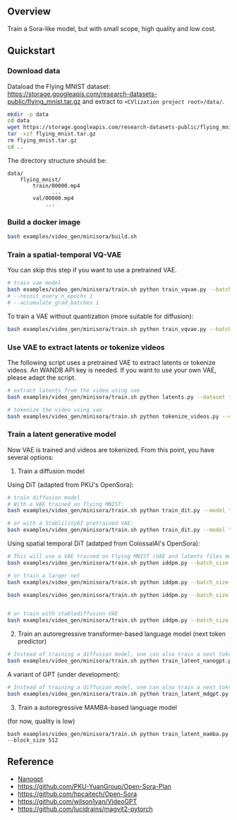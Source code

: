 ## Overview

Train a Sora-like model, but with small scope, high quality and low cost.

## Quickstart

### Download data

Dataload the Flying MNIST dataset: https://storage.googleapis.com/research-datasets-public/flying_mnist.tar.gz and extract to `<CVlization project root>/data/`.


```bash
mkdir -p data
cd data
wget https://storage.googleapis.com/research-datasets-public/flying_mnist.tar.gz
tar -xzf flying_mnist.tar.gz
rm flying_mnist.tar.gz
cd ..
```

The directory structure should be:

```
data/
    flying_mnist/
        train/00000.mp4
              ...
        val/00000.mp4
            ...
```

### Build a docker image

```bash
bash examples/video_gen/minisora/build.sh
```

### Train a spatial-temporal VQ-VAE

You can skip this step if you want to use a pretrained VAE.

```bash
# train vae model
bash examples/video_gen/minisora/train.sh python train_vqvae.py --batch_size 2 --resolution 256 --sequence_length 32 --embedding_dim 4 --n_codes 5120 --limit_train_batches 1.0 --limit_val_batches 0.25 --epochs 150 --save_every_n_epochs 5 --low_utilization_cost 0.1 --network_variant s8_b --lr 0.001 --kl_loss_weight 0.01 --commitment_cost 0.25 --track
# --reinit_every_n_epochs 1
# --accumulate_grad_batches 1
```

To train a VAE without quantization (more suitable for diffusion):
```bash
bash examples/video_gen/minisora/train.sh python train_vqvae.py --batch_size 2 --resolution 256 --sequence_length 32 --embedding_dim 4 --n_codes 5120 --limit_train_batches 1.0 --limit_val_batches 0.25 --epochs 150 --save_every_n_epochs 5 --low_utilization_cost 0.1 --network_variant vae_s4t4_b --lr 0.001 --kl_loss_weight 0.1 --commitment_cost 0.25 --track
```

### Use VAE to extract latents or tokenize videos

The following script uses a pretrained VAE to extract latents or tokenize videos. An WANDB API key is needed. If you want to use your own VAE, please adapt the script.

```bash
# extract latents from the video using vae
bash examples/video_gen/minisora/train.sh python latents.py --dataset flying_mnist --batch_size 1 --vae stabilityai/sd-vae-ft-mse # zzsi_kungfu/videogpt/model-nilqq143:v14
```

```bash
# tokenize the video using vae
bash examples/video_gen/minisora/train.sh python tokenize_videos.py --dataset flying_mnist --batch_size 8
```

### Train a latent generative model

Now VAE is trained and videos are tokenized. From this point, you have several options:

1. Train a diffusion model

Using DiT (adapted from PKU's OpenSora):
```bash
# train diffusion model
# With a VAE trained on flying MNIST:
bash examples/video_gen/minisora/train.sh python train_dit.py --model "Latte-S/2" --vae_model "zzsi_kungfu/videogpt/model-kbu39ped:v11" --batch_size 2 --num_clips_per_video 10 --lr 0.00002 --resolution 256 --sequence_length 4 --latent_input_size 64 --ae_temporal_stride 4 --ae_spatial_stride 4 --learn_sigma --ckpt_every 1000000 --sample_every 2000 --log_every 20 --epochs 100 --track

# or with a StablilityAI pretrained VAE:
bash examples/video_gen/minisora/train.sh python train_dit.py --model "Latte-T/2" --batch_size 2 --lr 0.00002 --resolution 256 --sequence_length 4 --latent_input_size 32 --ae_temporal_stride 1 --ae_spatial_stride 8 --learn_sigma --ckpt_every 1000000 --sample_every 100 --log_every 20 --epochs 100 --track
```

Using spatial temporal DiT (adatped from ColossalAI's OpenSora):

```bash
# This will use a VAE trained on Flying MNIST (VAE and latents files must match)
bash examples/video_gen/minisora/train.sh python iddpm.py --batch_size 4 --accumulate_grad_batches 8 --latent_frames_to_generate 8 --diffusion_steps 1000 --max_steps 1000000 --log_every 50 --sample_every 2000 --clip_grad 1.0 --vae zzsi_kungfu/videogpt/model-nilqq143:v14 --latents_input_file data/latents/flying_mnist__model-nilqq143_latents_32frames_train.npy --track

# or train a larger net
bash examples/video_gen/minisora/train.sh python iddpm.py --batch_size 1 --accumulate_grad_batches 32 --depth 16 --num_heads 12 --hidden_size 768 --max_steps 1000000 --log_every 50 --sample_every 2000 --diffusion_steps 1000 --clip_grad 1.0 --latent_frames_to_generate 8 --tokens_input_file data/latents/flying_mnist_110k__model-kbu39ped_tokens_32frames_train.npy --vae zzsi_kungfu/videogpt/model-kbu39ped:v11 --track

bash examples/video_gen/minisora/train.sh python iddpm.py --batch_size 1 --accumulate_grad_batches 32 --depth 16 --num_heads 12 --hidden_size 768 --max_steps 1000000 --log_every 500 --sample_every 5000 --checkpoint_every 500000 --diffusion_steps 1000 --clip_grad 1.0 --latent_frames_to_generate 32 --latents_input_file data/latents/flying_mnist_110k__sd-vae-ft-mse_latents_32frames_train.npy --vae stabilityai/sd-vae-ft-mse --resume_from zzsi_kungfu/flying_mnist/denoiser_model:v29 --track


# or train with stablediffusion VAE
bash examples/video_gen/minisora/train.sh python iddpm.py --batch_size 1 --accumulate_grad_batches 32 --depth 16 --num_heads 12 --hidden_size 768 --max_steps 1000000 --log_every 50 --sample_every 2000 --diffusion_steps 1000 --clip_grad 1.0 --latent_frames_to_generate 32 --latents_input_file data/latents/flying_mnist__sd-vae-ft-mse_latents_32frames_train.npy --vae stabilityai/sd-vae-ft-mse --track
```

2. Train an autoregressive transformer-based language model (next token predictor)

```bash
# Instead of training a diffusion model, one can also train a next token predictor.
bash examples/video_gen/minisora/train.sh python train_latent_nanogpt.py --block_size 512 --tokens_input_file data/latents/flying_mnist__model-kbu39ped_tokens_32frames_train.npy --sample_interval 2000 --batch_size 8 --gradient_accumulation_steps 4 --max_iters 10000000 --wandb_log
```

A variant of GPT (under development):

```bash
# Instead of training a diffusion model, one can also train a next token predictor.
bash examples/video_gen/minisora/train.sh python train_latent_mdgpt.py --block_size 512 --sparse_block_size 512 --sample_interval 1000 --num_latent_frames 8 --batch_size 8 --gradient_accumulation_steps 4 --use_1d_pos_emb --max_iters 100000000 --only_predict_last --wandb_log
```

3. Train a autoregressive MAMBA-based language model

(for now, quality is low)

```
bash examples/video_gen/minisora/train.sh python train_latent_mamba.py --block_size 512
```

## Reference

- [Nanogpt](https://github.com/karpathy/nanoGPT)
- https://github.com/PKU-YuanGroup/Open-Sora-Plan
- https://github.com/hpcaitech/Open-Sora
- https://github.com/wilson1yan/VideoGPT
- https://github.com/lucidrains/magvit2-pytorch